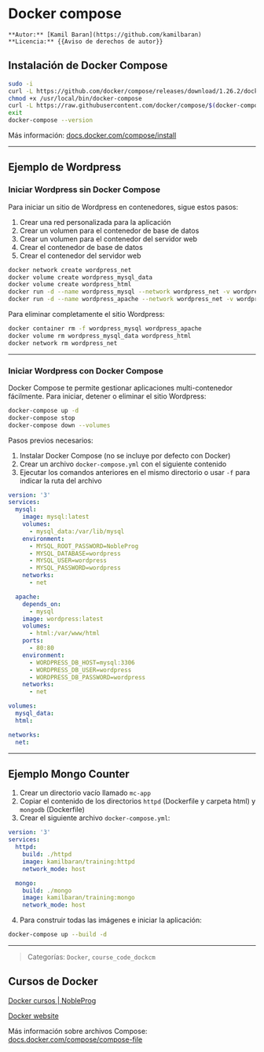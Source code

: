 # Docker compose

```markdow
**Autor:** [Kamil Baran](https://github.com/kamilbaran)
**Licencia:** {{Aviso de derechos de autor}}
```

## Instalación de Docker Compose
```bash
sudo -i
curl -L https://github.com/docker/compose/releases/download/1.26.2/docker-compose-`uname -s`-`uname -m` > /usr/local/bin/docker-compose
chmod +x /usr/local/bin/docker-compose
curl -L https://raw.githubusercontent.com/docker/compose/$(docker-compose version --short)/contrib/completion/bash/docker-compose > /etc/bash_completion.d/docker-compose
exit
docker-compose --version
```

Más información: [docs.docker.com/compose/install](https://docs.docker.com/compose/install)

---

## Ejemplo de Wordpress

### Iniciar Wordpress sin Docker Compose

Para iniciar un sitio de Wordpress en contenedores, sigue estos pasos:

1. Crear una red personalizada para la aplicación
2. Crear un volumen para el contenedor de base de datos
3. Crear un volumen para el contenedor del servidor web
4. Crear el contenedor de base de datos
5. Crear el contenedor del servidor web

```bash
docker network create wordpress_net
docker volume create wordpress_mysql_data
docker volume create wordpress_html
docker run -d --name wordpress_mysql --network wordpress_net -v wordpress_mysql_data:/var/lib/mysql -e MYSQL_ROOT_PASSWORD=NobleProg -e MYSQL_DATABASE=wordpress -e MYSQL_USER=wordpress -e MYSQL_PASSWORD=wordpress mysql:5.7
docker run -d --name wordpress_apache --network wordpress_net -v wordpress_html:/var/www/html -p 80:80 -e WORDPRESS_DB_HOST=wordpress_mysql:3306 -e WORDPRESS_DB_USER=wordpress -e WORDPRESS_DB_PASSWORD=wordpress wordpress:php7.2-apache
```

Para eliminar completamente el sitio Wordpress:

```bash
docker container rm -f wordpress_mysql wordpress_apache
docker volume rm wordpress_mysql_data wordpress_html
docker network rm wordpress_net
```

---

### Iniciar Wordpress con Docker Compose

Docker Compose te permite gestionar aplicaciones multi-contenedor fácilmente. Para iniciar, detener o eliminar el sitio Wordpress:

```bash
docker-compose up -d
docker-compose stop
docker-compose down --volumes
```

Pasos previos necesarios:

1. Instalar Docker Compose (no se incluye por defecto con Docker)
2. Crear un archivo `docker-compose.yml` con el siguiente contenido
3. Ejecutar los comandos anteriores en el mismo directorio o usar `-f` para indicar la ruta del archivo

```yaml
version: '3'
services:
  mysql:
    image: mysql:latest
    volumes:
      - mysql_data:/var/lib/mysql
    environment:
      - MYSQL_ROOT_PASSWORD=NobleProg
      - MYSQL_DATABASE=wordpress
      - MYSQL_USER=wordpress
      - MYSQL_PASSWORD=wordpress
    networks: 
      - net

  apache:
    depends_on:
      - mysql
    image: wordpress:latest
    volumes:
      - html:/var/www/html
    ports:
      - 80:80
    environment:
      - WORDPRESS_DB_HOST=mysql:3306
      - WORDPRESS_DB_USER=wordpress
      - WORDPRESS_DB_PASSWORD=wordpress
    networks:
      - net

volumes:
  mysql_data:
  html:

networks:
  net:
```

---

## Ejemplo Mongo Counter

1. Crear un directorio vacío llamado `mc-app`
2. Copiar el contenido de los directorios `httpd` (Dockerfile y carpeta html) y `mongodb` (Dockerfile)
3. Crear el siguiente archivo `docker-compose.yml`:

```yaml
version: '3'
services:
  httpd:
    build: ./httpd
    image: kamilbaran/training:httpd
    network_mode: host

  mongo:
    build: ./mongo
    image: kamilbaran/training:mongo
    network_mode: host
```

4. Para construir todas las imágenes e iniciar la aplicación:

```bash
docker-compose up --build -d
```

---

> Categorías: `Docker`, `course_code_dockcm`

## Cursos de Docker
[Docker cursos | NobleProg](https://www.nobleprog.mx/cursos-docker)

[Docker website](https://www.docker.com)

Más información sobre archivos Compose: [docs.docker.com/compose/compose-file](https://docs.docker.com/compose/compose-file)
